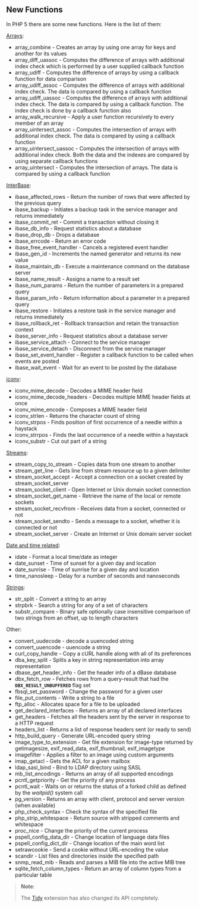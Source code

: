 New Functions
-------------

In PHP 5 there are some new functions. Here is the list of them:

<a href="/ref/array.html" class="link">Arrays</a>:

-   <span class="simpara"> <span
    class="function">array\_combine</span> - Creates an array by using
    one array for keys and another for its values </span>
-   <span class="simpara"> <span
    class="function">array\_diff\_uassoc</span> - Computes the
    difference of arrays with additional index check which is performed
    by a user supplied callback function </span>
-   <span class="simpara"> <span class="function">array\_udiff</span> -
    Computes the difference of arrays by using a callback function for
    data comparison </span>
-   <span class="simpara"> <span
    class="function">array\_udiff\_assoc</span> - Computes the
    difference of arrays with additional index check. The data is
    compared by using a callback function </span>
-   <span class="simpara"> <span
    class="function">array\_udiff\_uassoc</span> - Computes the
    difference of arrays with additional index check. The data is
    compared by using a callback function. The index check is done by a
    callback function also </span>
-   <span class="simpara"> <span
    class="function">array\_walk\_recursive</span> - Apply a user
    function recursively to every member of an array </span>
-   <span class="simpara"> <span
    class="function">array\_uintersect\_assoc</span> - Computes the
    intersection of arrays with additional index check. The data is
    compared by using a callback function </span>
-   <span class="simpara"> <span
    class="function">array\_uintersect\_uassoc</span> - Computes the
    intersection of arrays with additional index check. Both the data
    and the indexes are compared by using separate callback functions
    </span>
-   <span class="simpara"> <span
    class="function">array\_uintersect</span> - Computes the
    intersection of arrays. The data is compared by using a callback
    function </span>

<a href="/book/ibase.html#Firebird/InterBase%20Functions" class="link">InterBase</a>:

-   <span class="simpara"> <span
    class="function">ibase\_affected\_rows</span> - Return the number of
    rows that were affected by the previous query </span>
-   <span class="simpara"> <span class="function">ibase\_backup</span> -
    Initiates a backup task in the service manager and returns
    immediately </span>
-   <span class="simpara"> <span
    class="function">ibase\_commit\_ret</span> - Commit a transaction
    without closing it </span>
-   <span class="simpara"> <span
    class="function">ibase\_db\_info</span> - Request statistics about a
    database </span>
-   <span class="simpara"> <span
    class="function">ibase\_drop\_db</span> - Drops a database </span>
-   <span class="simpara"> <span
    class="function">ibase\_errcode</span> - Return an error code
    </span>
-   <span class="simpara"> <span
    class="function">ibase\_free\_event\_handler</span> - Cancels a
    registered event handler </span>
-   <span class="simpara"> <span
    class="function">ibase\_gen\_id</span> - Increments the named
    generator and returns its new value </span>
-   <span class="simpara"> <span
    class="function">ibase\_maintain\_db</span> - Execute a maintenance
    command on the database server </span>
-   <span class="simpara"> <span
    class="function">ibase\_name\_result</span> - Assigns a name to a
    result set </span>
-   <span class="simpara"> <span
    class="function">ibase\_num\_params</span> - Return the number of
    parameters in a prepared query </span>
-   <span class="simpara"> <span
    class="function">ibase\_param\_info</span> - Return information
    about a parameter in a prepared query </span>
-   <span class="simpara"> <span
    class="function">ibase\_restore</span> - Initiates a restore task in
    the service manager and returns immediately </span>
-   <span class="simpara"> <span
    class="function">ibase\_rollback\_ret</span> - Rollback transaction
    and retain the transaction context </span>
-   <span class="simpara"> <span
    class="function">ibase\_server\_info</span> - Request statistics
    about a database server </span>
-   <span class="simpara"> <span
    class="function">ibase\_service\_attach</span> - Connect to the
    service manager </span>
-   <span class="simpara"> <span
    class="function">ibase\_service\_detach</span> - Disconnect from the
    service manager </span>
-   <span class="simpara"> <span
    class="function">ibase\_set\_event\_handler</span> - Register a
    callback function to be called when events are posted </span>
-   <span class="simpara"> <span
    class="function">ibase\_wait\_event</span> - Wait for an event to be
    posted by the database </span>

<a href="/ref/iconv.html" class="link">iconv</a>:

-   <span class="simpara"> <span
    class="function">iconv\_mime\_decode</span> - Decodes a MIME header
    field </span>
-   <span class="simpara"> <span
    class="function">iconv\_mime\_decode\_headers</span> - Decodes
    multiple MIME header fields at once </span>
-   <span class="simpara"> <span
    class="function">iconv\_mime\_encode</span> - Composes a MIME header
    field </span>
-   <span class="simpara"> <span class="function">iconv\_strlen</span> -
    Returns the character count of string </span>
-   <span class="simpara"> <span class="function">iconv\_strpos</span> -
    Finds position of first occurrence of a needle within a haystack
    </span>
-   <span class="simpara"> <span
    class="function">iconv\_strrpos</span> - Finds the last occurrence
    of a needle within a haystack </span>
-   <span class="simpara"> <span class="function">iconv\_substr</span> -
    Cut out part of a string </span>

<a href="/ref/stream.html" class="link">Streams</a>:

-   <span class="simpara"> <span
    class="function">stream\_copy\_to\_stream</span> - Copies data from
    one stream to another </span>
-   <span class="simpara"> <span
    class="function">stream\_get\_line</span> - Gets line from stream
    resource up to a given delimiter </span>
-   <span class="simpara"> <span
    class="function">stream\_socket\_accept</span> - Accept a connection
    on a socket created by <span
    class="function">stream\_socket\_server</span> </span>
-   <span class="simpara"> <span
    class="function">stream\_socket\_client</span> - Open Internet or
    Unix domain socket connection </span>
-   <span class="simpara"> <span
    class="function">stream\_socket\_get\_name</span> - Retrieve the
    name of the local or remote sockets </span>
-   <span class="simpara"> <span
    class="function">stream\_socket\_recvfrom</span> - Receives data
    from a socket, connected or not </span>
-   <span class="simpara"> <span
    class="function">stream\_socket\_sendto</span> - Sends a message to
    a socket, whether it is connected or not </span>
-   <span class="simpara"> <span
    class="function">stream\_socket\_server</span> - Create an Internet
    or Unix domain server socket </span>

<a href="/ref/datetime.html" class="link">Date and time related</a>:

-   <span class="simpara"> <span class="function">idate</span> - Format
    a local time/date as integer </span>
-   <span class="simpara"> <span class="function">date\_sunset</span> -
    Time of sunset for a given day and location </span>
-   <span class="simpara"> <span class="function">date\_sunrise</span> -
    Time of sunrise for a given day and location </span>
-   <span class="simpara"> <span
    class="function">time\_nanosleep</span> - Delay for a number of
    seconds and nanoseconds </span>

<a href="/ref/strings.html" class="link">Strings</a>:

-   <span class="simpara"> <span class="function">str\_split</span> -
    Convert a string to an array </span>
-   <span class="simpara"> <span class="function">strpbrk</span> -
    Search a string for any of a set of characters </span>
-   <span class="simpara"> <span
    class="function">substr\_compare</span> - Binary safe optionally
    case insensitive comparison of two strings from an offset, up to
    length characters </span>

Other:

-   <span class="simpara"> <span
    class="function">convert\_uudecode</span> - decode a uuencoded
    string </span>
-   <span class="simpara"> <span
    class="function">convert\_uuencode</span> - uuencode a string
    </span>
-   <span class="simpara"> <span
    class="function">curl\_copy\_handle</span> - Copy a cURL handle
    along with all of its preferences </span>
-   <span class="simpara"> <span
    class="function">dba\_key\_split</span> - Splits a key in string
    representation into array representation </span>
-   <span class="simpara"> <span
    class="function">dbase\_get\_header\_info</span> - Get the header
    info of a dBase database </span>
-   <span class="simpara"> <span
    class="function">dbx\_fetch\_row</span> - Fetches rows from a
    query-result that had the **`DBX_RESULT_UNBUFFERED`** flag set
    </span>
-   <span class="simpara"> <span
    class="function">fbsql\_set\_password</span> - Change the password
    for a given user </span>
-   <span class="simpara"> <span
    class="function">file\_put\_contents</span> - Write a string to a
    file </span>
-   <span class="simpara"> <span class="function">ftp\_alloc</span> -
    Allocates space for a file to be uploaded </span>
-   <span class="simpara"> <span
    class="function">get\_declared\_interfaces</span> - Returns an array
    of all declared interfaces </span>
-   <span class="simpara"> <span class="function">get\_headers</span> -
    Fetches all the headers sent by the server in response to a HTTP
    request </span>
-   <span class="simpara"> <span class="function">headers\_list</span> -
    Returns a list of response headers sent (or ready to send) </span>
-   <span class="simpara"> <span
    class="function">http\_build\_query</span> - Generate URL-encoded
    query string </span>
-   <span class="simpara"> <span
    class="function">image\_type\_to\_extension</span> - Get file
    extension for image-type returned by <span
    class="function">getimagesize</span>, <span
    class="function">exif\_read\_data</span>, <span
    class="function">exif\_thumbnail</span>, <span
    class="function">exif\_imagetype</span> </span>
-   <span class="simpara"> <span class="function">imagefilter</span> -
    Applies a filter to an image using custom arguments </span>
-   <span class="simpara"> <span class="function">imap\_getacl</span> -
    Gets the ACL for a given mailbox </span>
-   <span class="simpara"> <span
    class="function">ldap\_sasl\_bind</span> - Bind to LDAP directory
    using SASL </span>
-   <span class="simpara"> <span
    class="function">mb\_list\_encodings</span> - Returns an array of
    all supported encodings </span>
-   <span class="simpara"> <span
    class="function">pcntl\_getpriority</span> - Get the priority of any
    process </span>
-   <span class="simpara"> <span class="function">pcntl\_wait</span> -
    Waits on or returns the status of a forked child as defined by the
    *waitpid()* system call </span>
-   <span class="simpara"> <span class="function">pg\_version</span> -
    Returns an array with client, protocol and server version (when
    available) </span>
-   <span class="simpara"> <span
    class="function">php\_check\_syntax</span> - Check the syntax of the
    specified file </span>
-   <span class="simpara"> <span
    class="function">php\_strip\_whitespace</span> - Return source with
    stripped comments and whitespace </span>
-   <span class="simpara"> <span class="function">proc\_nice</span> -
    Change the priority of the current process </span>
-   <span class="simpara"> <span
    class="function">pspell\_config\_data\_dir</span> - Change location
    of language data files </span>
-   <span class="simpara"> <span
    class="function">pspell\_config\_dict\_dir</span> - Change location
    of the main word list </span>
-   <span class="simpara"> <span class="function">setrawcookie</span> -
    Send a cookie without URL-encoding the value </span>
-   <span class="simpara"> <span class="function">scandir</span> - List
    files and directories inside the specified path </span>
-   <span class="simpara"> <span
    class="function">snmp\_read\_mib</span> - Reads and parses a MIB
    file into the active MIB tree </span>
-   <span class="simpara"> <span
    class="function">sqlite\_fetch\_column\_types</span> - Return an
    array of column types from a particular table </span>

> **Note**:
>
> The <a href="/ref/tidy.html" class="link">Tidy</a> extension has also
> changed its API completely.
